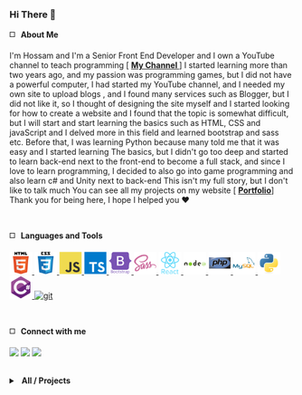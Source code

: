 ### Hi There 👋
<p><b>◻️&nbsp;&nbsp;&nbsp;About&nbsp;Me</b></p>
<p width="100">
I'm Hossam and I'm a Senior Front End Developer and I own a YouTube channel to teach programming [ <a href="https://www.youtube.com/c/HossamGhallab"><b>My Channel </b></a>] I started learning more than two years ago, and my passion was programming games, but I did not have a powerful computer, I had started my YouTube channel, and I needed my own site to upload blogs , and I found many services such as Blogger, but I did not like it, so I thought of designing the site myself and I started looking for how to create a website and I found that the topic is somewhat difficult, but I will start and start learning the basics such as HTML, CSS and javaScript and I delved more in this field and learned bootstrap and sass etc. Before that, I was learning Python because many told me that it was easy and I started learning The basics, but I didn't go too deep and started to learn back-end next to the front-end to become a full stack, and since I love to learn programming, I decided to also go into game programming and also learn c# and Unity next to back-end This isn't my full story, but I don't like to talk much You can see all my projects on my website [ <a href="https://hossam-ghallab.github.io/hossamghallab/"><b>Portfolio</b></a>]
Thank you for being here, I hope I helped you ❤️
</p>

<br>
<P><b>◻️&nbsp;&nbsp;&nbsp;Languages&nbsp;and&nbsp;Tools</b></p>
<p align="left">
<a href="https://www.w3schools.com/html/" target="_blank"> <img src="https://raw.githubusercontent.com/devicons/devicon/master/icons/html5/html5-original-wordmark.svg" alt="html5" width="40" height="40"/> </a><a href="https://www.w3schools.com/css/" target="_blank"> <img src="https://raw.githubusercontent.com/devicons/devicon/master/icons/css3/css3-original-wordmark.svg" alt="css3" width="40" height="40"/> </a> <a href="https://developer.mozilla.org/en-US/docs/Web/JavaScript" target="_blank"> <img src="https://raw.githubusercontent.com/devicons/devicon/master/icons/javascript/javascript-original.svg" alt="javascript" width="40" height="40"/> </a><a href="https://www.typescriptlang.org/" target="_blank"> <img src="https://raw.githubusercontent.com/devicons/devicon/master/icons/typescript/typescript-original.svg" alt="typescript" width="40" height="40"/> </a><a href="https://getbootstrap.com" target="_blank"> <img src="https://raw.githubusercontent.com/devicons/devicon/master/icons/bootstrap/bootstrap-plain-wordmark.svg" alt="bootstrap" width="40" height="40"/> </a><a href="https://sass-lang.com" target="_blank"> <img src="https://raw.githubusercontent.com/devicons/devicon/master/icons/sass/sass-original.svg" alt="sass" width="40" height="40"/> </a><a href="https://reactjs.org/" target="_blank"> <img src="https://raw.githubusercontent.com/devicons/devicon/master/icons/react/react-original-wordmark.svg" alt="react" width="40" height="40"/> </a><a href="https://nodejs.org" target="_blank"> <img src="https://raw.githubusercontent.com/devicons/devicon/master/icons/nodejs/nodejs-original-wordmark.svg" alt="nodejs" width="40" height="40"/> </a><a href="https://www.php.net" target="_blank"> <img src="https://raw.githubusercontent.com/devicons/devicon/master/icons/php/php-original.svg" alt="php" width="40" height="40"/> </a><a href="https://www.mysql.com/" target="_blank"> <img src="https://raw.githubusercontent.com/devicons/devicon/master/icons/mysql/mysql-original-wordmark.svg" alt="mysql" width="40" height="40"/> </a><a href="https://www.python.org" target="_blank"> <img src="https://raw.githubusercontent.com/devicons/devicon/master/icons/python/python-original.svg" alt="python" width="40" height="40"/> </a> <a href="[https://www.python.org](https://docs.microsoft.com/en-us/dotnet/csharp/)" target="_blank"> <img src="https://raw.githubusercontent.com/devicons/devicon/master/icons/csharp/csharp-original.svg" alt="csharp" width="40" height="40"/> </a><a href="https://git-scm.com/" target="_blank"> <img src="https://www.vectorlogo.zone/logos/git-scm/git-scm-icon.svg" alt="git" width="40" height="40"/> </a>
</p>

<br>
<P><b>◻️&nbsp;&nbsp;&nbsp;Connect&nbsp;with&nbsp;me</b></p>
<p>
    <a href="https://www.linkedin.com/in/hossam-ghallab"><img src="https://img.shields.io/badge/linkedin-%230177B5?style=flat&logo=linkedin&logoColor=white"/></a>
    <a href="https://www.facebook.com/HosGhallab"><img src="https://img.shields.io/badge/facebook-%234267B2?style=flat&logo=facebook&logoColor=white"/></a>
    <a href="https://www.youtube.com/c/HossamGhallab"><img src="https://img.shields.io/badge/youtube-%23FF0000?style=flat&logo=youtube&logoColor=white"/></a>
</p>

<br>
</details>

<details>
  <summary><b>&nbsp;&nbsp;All&nbsp;/&nbsp;Projects</b></summary>
  <br/>
    
<div>
    <p><li>Simple Calculator => <a href="https://hossam-ghallab.github.io/simple-calculator/">https://hossam-ghallab.github.io/simple-calculator/</a></li></p>
    
</div>
</details>
